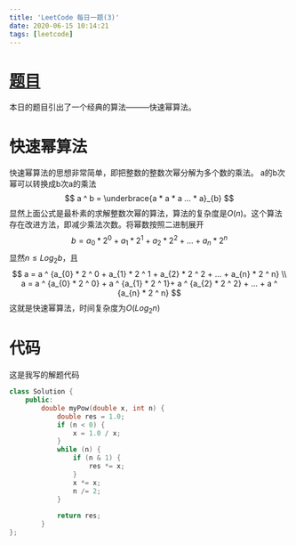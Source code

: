 ```yaml
---
title: 'LeetCode 每日一题(3)'
date: 2020-06-15 10:14:21
tags: [leetcode]
---
```

# [题目](https://leetcode-cn.com/problems/powx-n/)
本日的题目引出了一个经典的算法———快速幂算法。
# 快速幂算法
快速幂算法的思想非常简单，即把整数的整数次幂分解为多个数的乘法。
a的b次幂可以转换成b次a的乘法
$$
    a ^ b = \underbrace{a * a * a ... * a}_{b}
$$
显然上面公式是最朴素的求解整数次幂的算法，算法的复杂度是$O(n)$。这个算法存在改进方法，即减少乘法次数。将幂数按照二进制展开
$$
    b = a_{0} * 2 ^ 0 + a_{1} * 2 ^ 1 + a_{2} * 2 ^ 2 + ... + a_{n} * 2 ^ n
$$
显然$n \leqslant Log_{2}{b}$，且
$$
    a = a ^ {a_{0} * 2 ^ 0 + a_{1} * 2 ^ 1 + a_{2} * 2 ^ 2 + ... + a_{n} * 2 ^ n} \\
    a =  a ^ {a_{0} * 2 ^ 0} + a ^ {a_{1} * 2 ^ 1}+ a ^ {a_{2} * 2 ^ 2} + ... + a ^ {a_{n} * 2 ^ n}
$$
这就是快速幂算法，时间复杂度为$O(Log_{2}n)$
# 代码
这是我写的解题代码
``` c++
class Solution {
    public:
        double myPow(double x, int n) {
            double res = 1.0;
            if (n < 0) {
                x = 1.0 / x;
            }
            while (n) {
                if (n & 1) {
                    res *= x; 
                }
                x *= x;
                n /= 2;
            }
            
            return res;
        }
};
```